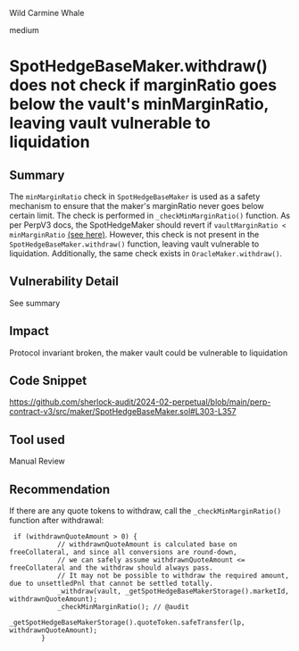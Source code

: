 Wild Carmine Whale

medium

# SpotHedgeBaseMaker.withdraw() does not check if marginRatio goes below the vault's minMarginRatio, leaving vault vulnerable to liquidation

## Summary
The `minMarginRatio` check in `SpotHedgeBaseMaker` is used as a safety mechanism to ensure that the maker's marginRatio never goes below certain limit. The check is performed in `_checkMinMarginRatio()` function. As per PerpV3 docs, the SpotHedgeMaker should revert if `vaultMarginRatio < minMarginRatio` [(see here)](https://perp.notion.site/SpotHedgeMaker-5b9d196723d4471c8818fe65ad7b9ce0). However, this check is not present in the `SpotHedgeBaseMaker.withdraw()` function, leaving vault vulnerable to liquidation.
Additionally, the same check exists in `OracleMaker.withdraw()`.
## Vulnerability Detail
See summary
## Impact
Protocol invariant broken, the maker vault could be vulnerable to liquidation
## Code Snippet
https://github.com/sherlock-audit/2024-02-perpetual/blob/main/perp-contract-v3/src/maker/SpotHedgeBaseMaker.sol#L303-L357
## Tool used

Manual Review

## Recommendation
If there are any quote tokens to withdraw, call the `_checkMinMarginRatio()` function after withdrawal:
```solidity
 if (withdrawnQuoteAmount > 0) {
            // withdrawnQuoteAmount is calculated base on freeCollateral, and since all conversions are round-down,
            // we can safely assume withdrawnQuoteAmount <= freeCollateral and the withdraw should always pass.
            // It may not be possible to withdraw the required amount, due to unsettledPnl that cannot be settled totally.
            _withdraw(vault, _getSpotHedgeBaseMakerStorage().marketId, withdrawnQuoteAmount);
            _checkMinMarginRatio(); // @audit
            _getSpotHedgeBaseMakerStorage().quoteToken.safeTransfer(lp, withdrawnQuoteAmount);
        }
```